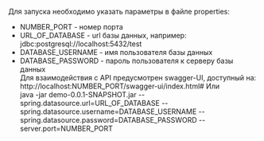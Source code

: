 Для запуска необходимо указать параметры в файле properties:

* NUMBER_PORT - номер порта
* URL_OF_DATABASE - url базы данных, например: jdbc:postgresql://localhost:5432/test 
* DATABASE_USERNAME - имя пользователя базы данных
* DATABASE_PASSWORD - пароль пользователя к серверу базы данных<br>
Для взаимодействия с API предусмотрен swagger-UI, доступный на:
 http://localhost:NUMBER_PORT/swagger-ui/index.html#
Или <br>
java -jar demo-0.0.1-SNAPSHOT.jar --spring.datasource.url=URL_OF_DATABASE --spring.datasource.username=DATABASE_USERNAME --spring.datasource.password=DATABASE_PASSWORD --server.port=NUMBER_PORT
